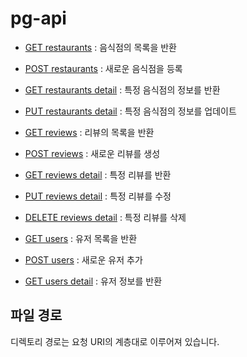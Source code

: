 # pg-api


- [GET restaurants](https://github.com/pgr-dev/review_app_api/blob/master/restaurants/GET-restaurants.md) : 음식점의 목록을 반환

- [POST restaurants](https://github.com/pgr-dev/review_app_api/blob/master/restaurants/POST-restaurants.md) : 새로운 음식점을 등록


- [GET restaurants detail](https://github.com/pgr-dev/review_app_api/blob/master/restaurants/%7Bid%7D/GET-restaurants_detail.md) : 특정 음식점의 정보를 반환
- [PUT restaurants detail]() : 특정 음식점의 정보를 업데이트

- [GET reviews]() : 리뷰의 목록을 반환
- [POST reviews](https://github.com/pgr-dev/review_app_api/blob/master/restaurants/%7Bid%7D/review/POST-review.md) : 새로운 리뷰를 생성

- [GET reviews detail]() : 특정 리뷰를 반환
- [PUT reviews detail]() : 특정 리뷰를 수정
- [DELETE reviews detail]() : 특정 리뷰를 삭제

- [GET users]() : 유저 목록을 반환
- [POST users]() : 새로운 유저 추가

- [GET users detail]() : 유저 정보를 반환


## 파일 경로

디렉토리 경로는 요청 URI의 계층대로 이루어져 있습니다.
